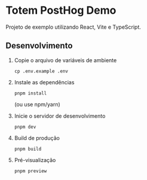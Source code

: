 # Totem PostHog Demo

Projeto de exemplo utilizando React, Vite e TypeScript.

## Desenvolvimento

1. Copie o arquivo de variáveis de ambiente
   ```
   cp .env.example .env
   ```

2. Instale as dependências
   ```
   pnpm install
   ```
   (ou use npm/yarn)

3. Inicie o servidor de desenvolvimento
   ```
   pnpm dev
   ```

4. Build de produção
   ```
   pnpm build
   ```

5. Pré-visualização
   ```
   pnpm preview
   ```
